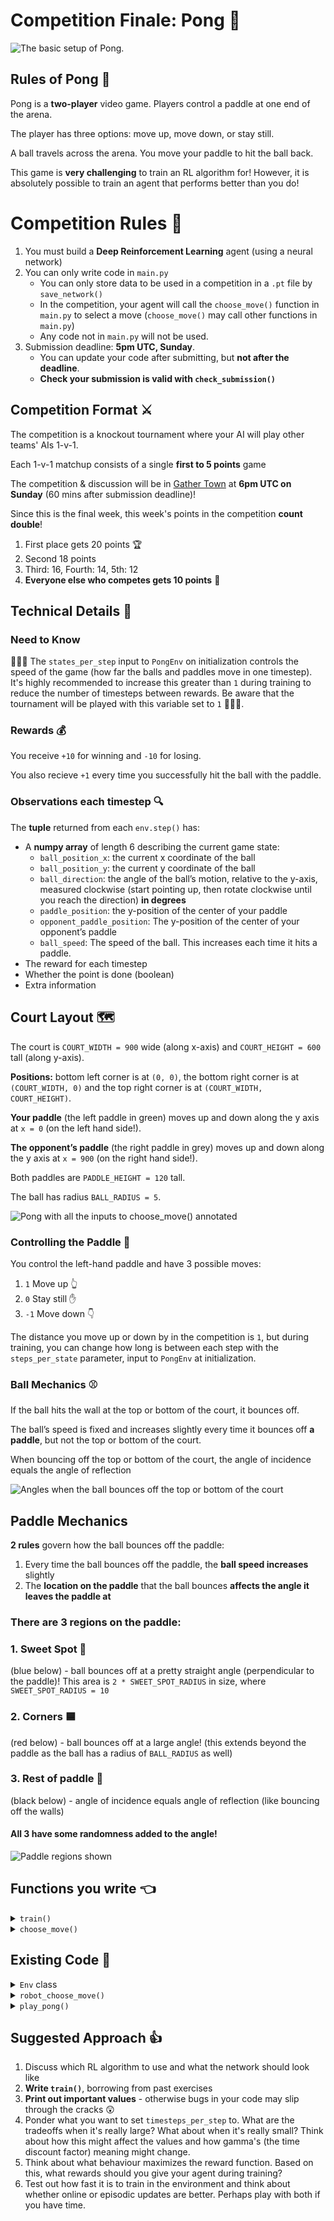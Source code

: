 # Competition Finale: Pong :ping_pong:

![The basic setup of Pong.](./images/pongGame.jpeg)

## Rules of Pong :scroll:

Pong is a **two-player** video game. Players control a paddle at one end of the arena.

The player has three options: move up, move down, or stay still.

A ball travels across the arena. You move your paddle to hit the ball back.

This game is **very challenging** to train an RL algorithm for! However, it is absolutely possible to train an agent that performs better than you do!

# Competition Rules :scroll:

1. You must build a **Deep Reinforcement Learning** agent (using a neural network)
2. You can only write code in `main.py`
   - You can only store data to be used in a competition in a `.pt` file by `save_network()`
   - In the competition, your agent will call the `choose_move()` function in `main.py` to select a move (`choose_move()` may call other functions in `main.py`)
   - Any code not in `main.py` will not be used.
3. Submission deadline: **5pm UTC, Sunday**.
   - You can update your code after submitting, but **not after the deadline**.
   - **Check your submission is valid with `check_submission()`**

## Competition Format :crossed_swords:

The competition is a knockout tournament where your AI will play other teams' AIs 1-v-1.

Each 1-v-1 matchup consists of a single **first to 5 points** game

The competition & discussion will be in [Gather Town](https://app.gather.town/app/nJwquzJjD4TLKcTy/Delta%20Academy) at **6pm UTC on Sunday** (60 mins after submission deadline)!

Since this is the final week, this week's points in the competition **count double**!

1. First place gets 20 points :trophy:
2. Second 18 points
3. Third: 16, Fourth: 14, 5th: 12
4. **Everyone else who competes gets 10 points** :muscle:

## Technical Details :hammer:

### Need to Know

🚨🚨🚨 The `states_per_step` input to `PongEnv` on initialization controls the speed of the game (how far the balls and paddles move in one timestep). It's highly recommended to increase this greater than `1` during training to reduce the number of timesteps between rewards. Be aware that the tournament will be played with this variable set to `1` 🚨🚨🚨.

### Rewards :moneybag:

You receive `+10` for winning and `-10` for losing.

You also recieve `+1` every time you successfully hit the ball with the paddle.

### Observations each timestep :mag:

The **tuple** returned from each `env.step()` has:

- A **numpy array** of length 6 describing the current game state:
  - `ball_position_x`: the current x coordinate of the ball
  - `ball_position_y`: the current y coordinate of the ball
  - `ball_direction`: the angle of the ball’s motion, relative to the y-axis, measured clockwise (start pointing up, then rotate clockwise until you reach the direction) **in degrees**
  - `paddle_position`: the y-position of the center of your paddle
  - `opponent_paddle_position`: The y-position of the center of your opponent’s paddle
  - `ball_speed`: The speed of the ball. This increases each time it hits a paddle.
- The reward for each timestep
- Whether the point is done (boolean)
- Extra information

## Court Layout :world_map:

The court is `COURT_WIDTH = 900` wide (along x-axis) and `COURT_HEIGHT = 600` tall (along y-axis).

**Positions:** bottom left corner is at `(0, 0)`, the bottom right corner is at `(COURT_WIDTH, 0)` and the top right corner is at `(COURT_WIDTH, COURT_HEIGHT)`.

**Your paddle** (the left paddle in green) moves up and down along the y axis at `x = 0` (on the left hand side!).

**The opponent’s paddle** (the right paddle in grey) moves up and down along the y axis at `x = 900` (on the right hand side!).

Both paddles are `PADDLE_HEIGHT = 120` tall.

The ball has radius `BALL_RADIUS = 5`.

![Pong with all the inputs to `choose_move()` annotated](/images/pong_annotation.png)

### Controlling the Paddle :tennis:

You control the left-hand paddle and have 3 possible moves:

1. `1` Move up 👆
2. `0` Stay still ✋
3. `-1` Move down 👇

The distance you move up or down by in the competition is `1`, but during training, you can change how long is between each step with the `steps_per_state` parameter, input to `PongEnv` at initialization.

### Ball Mechanics :baseball:

If the ball hits the wall at the top or bottom of the court, it bounces off.

The ball’s speed is fixed and increases slightly every time it bounces off **a paddle**, but not the top or bottom of the court.

When bouncing off the top or bottom of the court, the angle of incidence equals the angle of reflection

![Angles when the ball bounces off the top or bottom of the court](images/anglee.png)

## Paddle Mechanics

**2 rules** govern how the ball bounces off the paddle:

1. Every time the ball bounces off the paddle, the **ball speed increases** slightly
2. The **location on the paddle** that the ball bounces **affects the angle it leaves the paddle at**

### There are **3 regions** on the paddle:

### 1. **Sweet Spot** :lollipop:

(blue below) - ball bounces off at a pretty straight angle (perpendicular to the paddle)! This area is `2 * SWEET_SPOT_RADIUS` in size, where `SWEET_SPOT_RADIUS = 10`

### 2. **Corners** :blue_square:

(red below) - ball bounces off at a large angle! (this extends beyond the paddle as the ball has a radius of `BALL_RADIUS` as well)

### 3. **Rest of paddle** 🏓

(black below) - angle of incidence equals angle of reflection (like bouncing off the walls)

#### All 3 have some randomness added to the angle!

![Paddle regions shown](/images/paddle.png)

## Functions you write :point_left:

<details>
<summary><code style="white-space:nowrap;">  train()</code></summary>
Write this to train your network from experience in the environment. 
<br />
<br />
Return the trained network so it can be saved.
</details>
<details>
<summary><code style="white-space:nowrap;">  choose_move()</code></summary>
This acts greedily given the state and network.

In the competition, the choose_move() function is called to make your next move. Takes the state as input and outputs an action.

</details>

## Existing Code :pray:

<details>
<summary><code style="white-space:nowrap;">  Env</code> class</summary>
The environment class controls the game and runs the opponent. It should be used for training your agent.
<br />
<br />
See example usage in <code style="white-space:nowrap;">play_pong()</code>.
<br />
<br />
The opponent's <code style="white-space:nowrap;">choose_move</code> function is input at initialisation (when <code style="white-space:nowrap;">Env(opponent_choose_move)</code> is called). Every time you call <code style="white-space:nowrap;">Env.step()</code>, both moves are taken - yours your opponent's. Then the ball moves - if it hits a paddle then it will bounce off. Your opponent sees a 'mirrored' version of the arena, so from each player's perspective, the arena mechanics are the same. The <code style="white-space:nowrap;">env</code> also has 
    <br />
    <br />

The env also has a <code style="white-space:nowrap;">render</code> arugment, whether or not to render the game graphically.

<code style="white-space:nowrap;"> Env.step()</code> has a <code style="white-space:nowrap;"> verbose</code> arguments which prints the game to the console when set to <code style="white-space:nowrap;">True</code>. Verbose visualises the ongoing progress of the game in the console. The bat controlled by your choose move function is on the left hand side, and your opponent is on the right.

</details>

<details>
<summary><code style="white-space:nowrap;">  robot_choose_move()</code></summary>
A basic pong bot that moves the bat up if the ball is above it, and down if the ball is below it. Your first goal is to learn to beat this robot!
<br />
<br />
Takes the state as input and outputs an action.
</details>

<details>
<summary><code style="white-space:nowrap;">  play_pong()</code></summary>
Plays a game of Pong, which can be rendered through pygame in the console (if <code style="white-space:nowrap;">render=True</code>) and printed to the terminal (if <code style="white-space:nowrap;">verbose=True</code>).

You can play against your own bot if you set <code style="white-space:nowrap;">your_choose_move</code> to <code style="white-space:nowrap;">human_player</code>!
<br />
<br />
Inputs:

<code style="white-space:nowrap;">your_choose_move</code>: Function that takes the state and outputs the action for your agent.

<code style="white-space:nowrap;">opponent_choose_move</code>: Function that takes the state and outputs the action for the opponent.

<code style="white-space:nowrap;">num_points</code>: How many points before game over.

<code style="white-space:nowrap;">game_speed_multiplier</code>: controls the gameplay speed. High numbers mean fast games, low numbers mean slow games.

<code style="white-space:nowrap;">verbose</code>: whether to print to console each move and the corresponding board states.

<code style="white-space:nowrap;">render</code>: whether to render the match through pygame

</details>

## Suggested Approach :+1:

1. Discuss which RL algorithm to use and what the network should look like
2. **Write `train()`**, borrowing from past exercises
3. **Print out important values** - otherwise bugs in your code may slip through the cracks :astonished:
4. Ponder what you want to set `timesteps_per_step` to. What are the tradeoffs when it's really large? What about when it's really small? Think about how this might affect the values and how gamma's (the time discount factor) meaning might change.
5. Think about what behaviour maximizes the reward function. Based on this, what rewards should you give your agent during training?
6. Test out how fast it is to train in the environment and think about whether online or episodic updates are better. Perhaps play with both if you have time.
